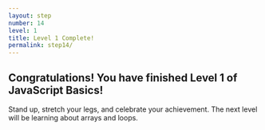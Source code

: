 ```yaml
---
layout: step
number: 14
level: 1
title: Level 1 Complete!
permalink: step14/
---
```


## Congratulations! You have finished Level 1 of JavaScript Basics!      
Stand up, stretch your legs, and celebrate your achievement.
The next level will be learning about arrays and loops.